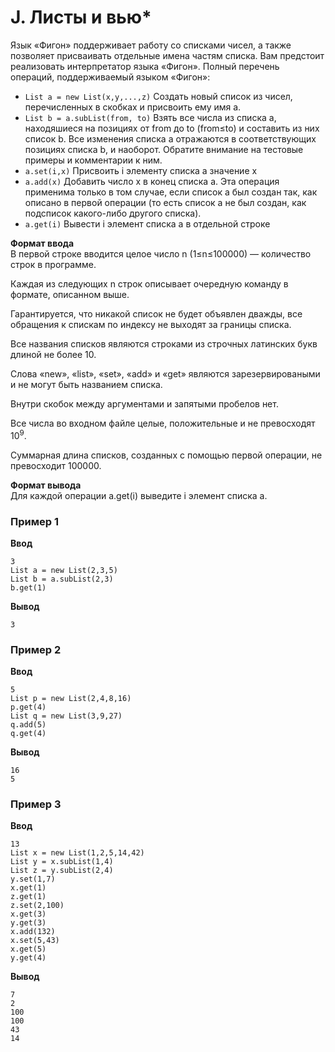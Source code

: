 # J. Листы и вью*

Язык «Фигон» поддерживает работу со списками чисел, а также позволяет присваивать отдельные имена частям списка. Вам
предстоит реализовать интерпретатор языка «Фигон». Полный перечень операций, поддерживаемый языком «Фигон»:

- `List a = new List(x,y,...,z)`   Создать новый список из чисел, перечисленных в скобках и присвоить ему имя a.
- `List b = a.subList(from, to)` Взять все числа из списка a, находяшиеся на позициях от from до to (from≤to) и
  составить из них список b. Все изменения списка a отражаются в соответствующих позициях списка b, и наоборот. Обратите
  внимание на тестовые примеры и комментарии к ним.
- `a.set(i,x)` Присвоить i элементу списка a значение x
- `a.add(x)` Добавить число x в конец списка a. Эта операция применима только в том случае, если список a был создан
  так, как описано в первой операции (то есть список a не был создан, как подсписок какого-либо другого списка).
- `a.get(i)`  Вывести i элемент списка a в отдельной строке

**Формат ввода**  
В первой строке вводится целое число n (1≤n≤100000) — количество строк в программе.

Каждая из следующих n строк описывает очередную команду в формате, описанном выше.

Гарантируется, что никакой список не будет объявлен дважды, все обращения к спискам по индексу не выходят за границы
списка.

Все названия списков являются строками из строчных латинских букв длиной не более 10.

Слова «new», «list», «set», «add» и «get» являются зарезервироваными и не могут быть названием списка.

Внутри скобок между аргументами и запятыми пробелов нет.

Все числа во входном файле целые, положительные и не превосходят 10<sup>9</sup>.

Суммарная длина списков, созданных с помощью первой операции, не превосходит 100000.

**Формат вывода**  
Для каждой операции a.get(i) выведите i элемент списка a.

### Пример 1

**Ввод**

```
3
List a = new List(2,3,5)
List b = a.subList(2,3)
b.get(1)
```

**Вывод**

```
3
```

### Пример 2

**Ввод**

```
5
List p = new List(2,4,8,16)
p.get(4)
List q = new List(3,9,27)
q.add(5)
q.get(4)
```

**Вывод**

```
16
5
```

### Пример 3

**Ввод**

```
13
List x = new List(1,2,5,14,42)
List y = x.subList(1,4)
List z = y.subList(2,4)
y.set(1,7)
x.get(1)
z.get(1)
z.set(2,100)
x.get(3)
y.get(3)
x.add(132)
x.set(5,43)
x.get(5)
y.get(4)
```

**Вывод**

```
7
2
100
100
43
14
```